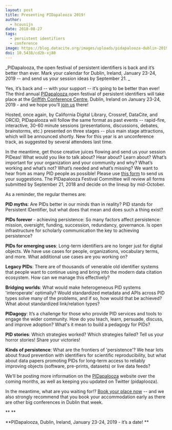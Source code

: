 ```yaml
---
layout: post
title: Presenting PIDapalooza 2019!
author:
  - hcousijn
date: 2018-08-27
tags:
  - persistent identifiers
  - conference
image: https://blog.datacite.org/images/uploads/pidapalooza-dublin-2019-stocksnap_a5g6t8f11n.jpg
doi: 10.5438/cd2b-xj80
---
```

_PIDapalooza, the open festival of persistent identifiers is back and it’s better than ever. Mark your calendar for Dublin, Ireland, January 23-24, 2019 -- and send us your session ideas by September 21. 
_

Yes, it’s back and -- with your support -- it’s going to be better than ever! The third annual [PIDapalooza ](https://pidapalooza.org/) open festival of persistent identifiers will take place at the [Griffith Conference Centre](https://www.griffith.ie/conference-centre), Dublin, Ireland on January 23-24, 2019 - and we hope you’ll [join us](https://www.eventbrite.com/e/pidapalooza-2019-registration-49295286529) there!

Hosted, once again, by California Digital Library, Crossref, DataCite, and ORCID, PIDapalooza will follow the same format as past events -- rapid-fire, interactive, 30-60 minute sessions (presentations, discussions, debates, brainstorms, etc.) presented on three stages -- plus main stage attractions, which will be announced shortly. New for this year is an unconference track, as suggested by several attendees last time.

In the meantime, get those creative juices flowing and send us your session PIDeas! What would you like to talk about? Hear about? Learn about? What’s important for your organization and your community and why? What’s working and what’s not? What’s needed and what’s missing? We want to hear from as many PID people as possible! Please use [this form](https://docs.google.com/forms/d/e/1FAIpQLSc3CzF510zTVh6Tfoy2OhC2zd7PcBrTihVV7Y3mR2CUIy14Fw/viewform) to send us your suggestions. The PIDapalooza Festival Committee will review all forms submitted by September 21, 2018 and decide on the lineup by mid-October.

As a reminder, the regular themes are:

**PID myths**: Are PIDs better in our minds than in reality? PID stands for Persistent IDentifier, but what does that mean and does such a thing exist?

**PIDs forever** - achieving persistence: So many factors affect persistence: mission, oversight, funding, succession, redundancy, governance. Is open infrastructure for scholarly communication the key to achieving persistence?

**PIDs for emerging uses**: Long-term identifiers are no longer just for digital objects. We have use cases for people, organizations, vocabulary terms, and more. What additional use cases are you working on?

**Legacy PIDs**: There are of thousands of venerable old identifier systems that people want to continue using and bring into the modern data citation ecosystem. How can we manage this effectively?

**Bridging worlds**: What would make heterogeneous PID systems 'interoperate' optimally? Would standardized metadata and APIs across PID types solve many of the problems, and if so, how would that be achieved? What about standardized link/relation types?

**PIDagogy**: It’s a challenge for those who provide PID services and tools to engage the wider community. How do you teach, learn, persuade, discuss, and improve adoption? What's it mean to build a pedagogy for PIDs?

**PID stories**: Which strategies worked? Which strategies failed? Tell us your horror stories! Share your victories!

**Kinds of persistence**: What are the frontiers of 'persistence'? We hear lots about fraud prevention with identifiers for scientific reproducibility, but what about data papers promoting PIDs for long-term access to reliably improving objects (software, pre-prints, datasets) or live data feeds?

We’ll be posting more information on the [PIDapalooza](https://pidapalooza.org/) website over the coming months, as well as keeping you updated on Twitter (pidaplooza). 

In the meantime, what are you waiting for!? [Book your place now](https://www.eventbrite.com/e/pidapalooza-2019-registration-49295286529) -- and we also strongly recommend that you book your accommodation early as there are other big conferences in Dublin that week.

\*\*
\*\*

**PIDapalooza, Dublin, Ireland, January 23-24, 2019 - it’s a date!
**
